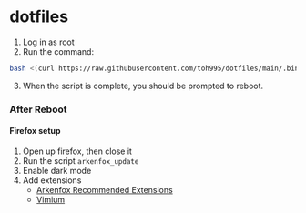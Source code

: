 # dotfiles

1. Log in as root
2. Run the command:
```bash
bash <(curl https://raw.githubusercontent.com/toh995/dotfiles/main/.bin/setup)
```
3. When the script is complete, you should be prompted to reboot.

### After Reboot
#### Firefox setup
1. Open up firefox, then close it
2. Run the script `arkenfox_update`
3. Enable dark mode
4. Add extensions
	- [Arkenfox Recommended Extensions](https://github.com/arkenfox/user.js/wiki/4.1-Extensions)
	- [Vimium](https://addons.mozilla.org/en-GB/firefox/addon/vimium-ff/)

